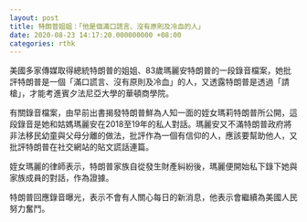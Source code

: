 ```yaml
---
layout: post
title: 特朗普姐姐：「他是個滿口謊言、沒有原則及冷血的人」
date: 2020-08-23 14:17:20.000000000 +08:00
categories: rthk
---
```


美國多家傳媒取得總統特朗普的姐姐、83歲瑪麗安特朗普的一段錄音檔案，她批評特朗普是一個「滿口謊言、沒有原則及冷血」的人，又透露特朗普是透過「請槍」，才能考進賓夕法尼亞大學的華頓商學院。

有關錄音檔案，由早前出書揭發特朗普鮮為人知一面的姪女瑪莉特朗普所公開，這段錄音是她和姑媽瑪麗安在2018至19年的私人對話。瑪麗安又不滿特朗普政府將非法移民幼童與父母分離的做法，批評作為一個有信仰的人，應該要幫助他人，又批評特朗普在社交網站的貼文謊話連篇。

姪女瑪麗的律師表示，特朗普家族自從發生財產糾紛後，瑪麗便開始私下錄下她與家族成員的對話，作為證據。

特朗普回應錄音曝光，表示不會有人關心每日的新消息，他表示會繼續為美國人民努力奮鬥。
